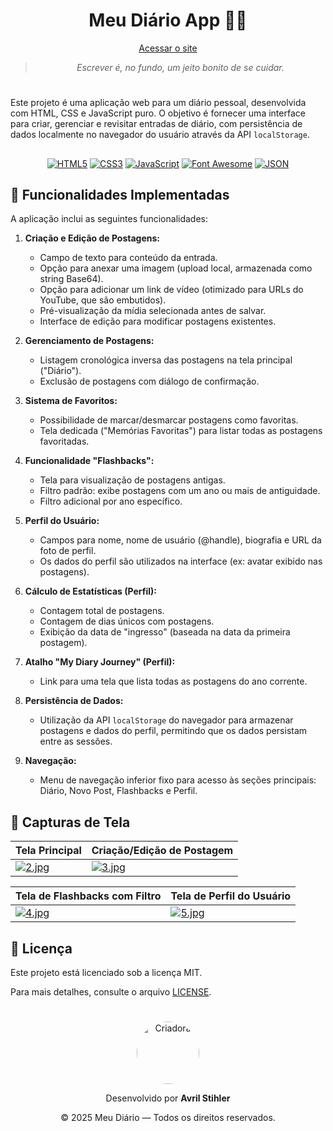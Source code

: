 <div align="center">
   
# Meu Diário App 📑💐

[Acessar o site](https://avrilstihler.github.io/Meu-Diario/)

>*Escrever é, no fundo, um jeito bonito de se cuidar.*

</div>

#

Este projeto é uma aplicação web para um diário pessoal, desenvolvida com HTML, CSS e JavaScript puro. O objetivo é fornecer uma interface para criar, gerenciar e revisitar entradas de diário, com persistência de dados localmente no navegador do usuário através da API `localStorage`.


##

<div align="center">

[![HTML5](https://img.shields.io/badge/HTML5-E34F26?style=for-the-badge&logo=html5&logoColor=white&labelColor=E34F26)](https://developer.mozilla.org/en-US/docs/Web/HTML)
[![CSS3](https://img.shields.io/badge/CSS3-1572B6?style=for-the-badge&logo=css3&logoColor=white&labelColor=1572B6)](https://developer.mozilla.org/en-US/docs/Web/CSS)
[![JavaScript](https://img.shields.io/badge/JavaScript-F7DF1E?style=for-the-badge&logo=javascript&logoColor=black&labelColor=F7DF1E)](https://developer.mozilla.org/en-US/docs/Web/JavaScript)
[![Font Awesome](https://img.shields.io/badge/Font_Awesome-528DD7?style=for-the-badge&logo=fontawesome&logoColor=white&labelColor=528DD7)](https://fontawesome.com/)
[![JSON](https://img.shields.io/badge/JSON-000000?style=for-the-badge&logo=json&logoColor=white&labelColor=000000)](https://www.json.org/json-en.html)

</div>

## 📝 Funcionalidades Implementadas

A aplicação inclui as seguintes funcionalidades:

1.  **Criação e Edição de Postagens:**
    *   Campo de texto para conteúdo da entrada.
    *   Opção para anexar uma imagem (upload local, armazenada como string Base64).
    *   Opção para adicionar um link de vídeo (otimizado para URLs do YouTube, que são embutidos).
    *   Pré-visualização da mídia selecionada antes de salvar.
    *   Interface de edição para modificar postagens existentes.

2.  **Gerenciamento de Postagens:**
    *   Listagem cronológica inversa das postagens na tela principal ("Diário").
    *   Exclusão de postagens com diálogo de confirmação.

3.  **Sistema de Favoritos:**
    *   Possibilidade de marcar/desmarcar postagens como favoritas.
    *   Tela dedicada ("Memórias Favoritas") para listar todas as postagens favoritadas.

4.  **Funcionalidade "Flashbacks":**
    *   Tela para visualização de postagens antigas.
    *   Filtro padrão: exibe postagens com um ano ou mais de antiguidade.
    *   Filtro adicional por ano específico.

5.  **Perfil do Usuário:**
    *   Campos para nome, nome de usuário (@handle), biografia e URL da foto de perfil.
    *   Os dados do perfil são utilizados na interface (ex: avatar exibido nas postagens).

6.  **Cálculo de Estatísticas (Perfil):**
    *   Contagem total de postagens.
    *   Contagem de dias únicos com postagens.
    *   Exibição da data de "ingresso" (baseada na data da primeira postagem).

7.  **Atalho "My Diary Journey" (Perfil):**
    *   Link para uma tela que lista todas as postagens do ano corrente.

8.  **Persistência de Dados:**
    *   Utilização da API `localStorage` do navegador para armazenar postagens e dados do perfil, permitindo que os dados persistam entre as sessões.

9.  **Navegação:**
    *   Menu de navegação inferior fixo para acesso às seções principais: Diário, Novo Post, Flashbacks e Perfil.


## 📸 Capturas de Tela

| Tela Principal | Criação/Edição de Postagem |
|---|---|
| [![2.jpg](https://i.postimg.cc/j5Phr25B/2.jpg)](https://postimg.cc/YG2F6pQx) | [![3.jpg](https://i.postimg.cc/vTyt8yxT/3.jpg)](https://postimg.cc/TLkDQZ9v) |

| Tela de Flashbacks com Filtro | Tela de Perfil do Usuário |
|---|---|
| [![4.jpg](https://i.postimg.cc/qMkx9kdZ/4.jpg)](https://postimg.cc/HjhMM1nQ) | [![5.jpg](https://i.postimg.cc/8kdbK7x6/5.jpg)](https://postimg.cc/t7TP74qq) |

## 📄 Licença
Este projeto está licenciado sob a licença MIT.

Para mais detalhes, consulte o arquivo [LICENSE](./LICENSE).

#

<div align="center">

<p align="center">
  <img src="https://i.postimg.cc/yYsvJj9D/1.jpg" alt="Criadora" width="100" style="border-radius: 50%;">
</p>

<p align="center">
  Desenvolvido por <strong>Avril Stihler</strong>
</p>
&copy; 2025 Meu Diário — Todos os direitos reservados.  
</div>

